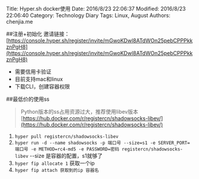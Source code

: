 Title: Hyper.sh docker使用
Date: 2016/8/23 22:06:37 
Modified: 2016/8/23 22:06:40 
Category: Technology Diary
Tags: Linux, August
Authors: chenjia.me

##注册+初始化
邀请链接：[https://console.hyper.sh/register/invite/mGwoKDwl8ATdWOn25pebCPPPkkznPgH8](https://console.hyper.sh/register/invite/mGwoKDwl8ATdWOn25pebCPPPkkznPgH8)

+ 需要信用卡验证
+ 目前支持mac和linux
+ 下载CLI，创建容器权限

##最低价的使用ss
>Python版本的ss占用资源过大，推荐使用libev版本[https://hub.docker.com/r/registercn/shadowsocks-libev/](https://hub.docker.com/r/registercn/shadowsocks-libev/)

1. `hyper pull registercn/shadowsocks-libev`
2. `hyper run -d --name shadowsocks -p 端口号 --size=s1 -e SERVER_PORT=端口号 -e METHOD=rc4-md5 -e PASSWORD=密码 registercn/shadowsocks-libev` --size 是容器的配置，s1就够了
3.  `hyper fip allocate 1` 获取一个ip
4.  `hyper fip attach 获取到的ip 容器名`


